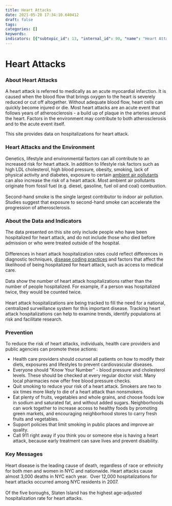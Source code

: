 ```yaml
---
title: Heart Attacks
date: 2021-05-28 17:34:10.640412
draft: false
tags: 
categories: []
keywords: 
indicators: [{"subtopic_id": 13, "internal_id": 90, "name": "Heart Attack Hospitalizations", "URL": "https://a816-dohbesp.nyc.gov/IndicatorPublic/VisualizationData.aspx?id=90,719b87,13,Summarize"}]
---
```

# Heart Attacks
<h3 id="descriptiontitle">About Heart Attacks</h3>
<p>A heart attack is referred to medically as an acute myocardial infarction. It is caused when the blood flow that brings oxygen to the heart is severely reduced or cut off altogether. Without adequate blood flow, heart cells can quickly become injured or die. Most heart attacks are an acute event that follows years of atherosclerosis - a build up of plaque in the arteries around the heart. Factors in the environment may contribute to both atherosclerosis and to the acute event itself.</p>
<p>This site provides data on hospitalizations for heart attack.</p>
<h3>Heart Attacks and the Environment</h3>
<p>Genetics, lifestyle and environmental factors can all contribute to an increased risk for heart attack. In addition to lifestyle risk factors such as high LDL cholesterol, high blood pressure, obesity, smoking, lack of physical activity and diabetes, exposure to certain <a href="http://a816-dohbesp.nyc.gov/IndicatorPublic/Glossary.aspx#Air_Pollutant" target="_blank">ambient air pollutants</a> can also increase the risk of a heart attack. Most ambient air pollutants originate from fossil fuel (e.g. diesel, gasoline, fuel oil and coal) combustion.<br /><br />Second-hand smoke is the single largest contributor to indoor air pollution. Studies suggest that exposure to second-hand smoke can accelerate the progression of atherosclerosis.</p>
<h3>About the Data and Indicators</h3>
<p>The data presented on this site only include people who have been hospitalized for heart attack, and do not include those who died before admission or who were treated outside of the hospital.<br /><br />Differences in heart attack hospitalization rates could reflect differences in diagnostic techniques, <a href="http://a816-dohbesp.nyc.gov/IndicatorPublic/Glossary.aspx#Disease_Coding_Practices" target="_blank">disease coding practices</a> and factors that affect the likelihood of being hospitalized for heart attack, such as access to medical care.<br /><br />Data show the number of heart attack hospitalizations rather than the number of people hospitalized. For example, if a person was hospitalized twice, they would be counted twice.<br /><br />Heart attack hospitalizations are being tracked to fill the need for a national, centralized surveillance system for this important disease. Tracking heart attack hospitalizations can help to examine trends, identify populations at risk and facilitate research.</p>
<h3>Prevention</h3>
<p>To reduce the risk of heart attacks, individuals, health care providers and public agencies can promote these actions:</p>
<ul>
<li>Health care providers should counsel all patients on how to modify their diets, exposures and lifestyles to prevent cardiovascular diseases.</li>
<li>Everyone should "Know Your Number" - blood pressure and cholesterol levels. These should be checked at every regular doctor visit. Many local pharmacies now offer free blood pressure checks.</li>
<li>Quit smoking to reduce your risk of a heart attack. Smokers are two to six times more likely to die of a heart attack than nonsmokers.</li>
<li>Eat plenty of fruits, vegetables and whole grains, and choose foods low in sodium and saturated fat, and without added sugars. Neighborhoods can work together to increase access to healthy foods by promoting green markets, and encouraging neighborhood stores to carry fresh fruits and vegetables.</li>
<li>Support policies that limit smoking in public places and improve air quality.</li>
<li>Call 911 right away if you think you or someone else is having a heart attack, because early treatment can save lives and prevent disability.</li>
</ul>
<h3>Key Messages</h3>
<p>Heart disease is the leading cause of death, regardless of race or ethnicity for both men and women in NYC and nationwide. Heart attacks cause almost 3,000 deaths in NYC each year.&nbsp; Over 12,000 hospitalizations for heart attacks occurred among NYC residents in 2007. <br /><br />Of the five boroughs, Staten Island has the highest age-adjusted hospitalization rate for heart attacks.</p>
